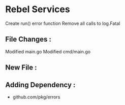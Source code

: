 # Rebel Services

Create run() error function
Remove all calls to log.Fatal

## File Changes :
Modified main.go
Modified cmd/main.go

## New File :


## Adding Dependency :
- github.com/pkg/errors